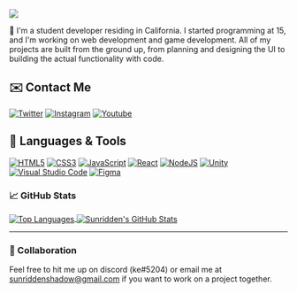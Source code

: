 <picture>
  <source media="(prefers-color-scheme: dark)" srcset="https://readme-typing-svg.herokuapp.com?font=Arial&size=32&color=FFFFFF&lines=Hi,+I'm+Kevin."/>
  <img src="https://readme-typing-svg.herokuapp.com?font=Arial&size=32&color=000000&lines=Hi,+I'm+Kevin." />
</picture>

👋 I'm a student developer residing in California. I started programming at 15, and I'm working on web development and game development. All of my projects are built from the ground up, from planning and designing the UI to building the actual functionality with code.


## ✉️ Contact Me

[![Twitter](https://img.shields.io/badge/Twitter-1DA1F2?style=for-the-badge&logo=twitter&logoColor=white)](https://twitter.com/sunridden)
[![Instagram](https://img.shields.io/badge/Instagram-E4405F?style=for-the-badge&logo=instagram&logoColor=white)](https://www.instagram.com/sunridden)
[![Youtube](https://img.shields.io/badge/YouTube-FF0000?style=for-the-badge&logo=youtube&logoColor=white)](https://www.youtube.com/channel/UCywpRv82GYfJKJUnVQJXy3Q)

## 🔧 Languages & Tools
[![HTML5](https://img.shields.io/badge/html5-%23E34F26.svg?style=for-the-badge&logo=html5&logoColor=white)](https://developer.mozilla.org/en-US/docs/Web/HTML)
[![CSS3](https://img.shields.io/badge/css3-%231572B6.svg?style=for-the-badge&logo=css3&logoColor=white)](https://developer.mozilla.org/en-US/docs/Web/CSS)
[![JavaScript](https://img.shields.io/badge/javascript-%23323330.svg?style=for-the-badge&logo=javascript&logoColor=%23F7DF1E)](https://developer.mozilla.org/en-US/docs/Web/JavaScript)
[![React](https://img.shields.io/badge/react-%2320232a.svg?style=for-the-badge&logo=react&logoColor=%2361DAFB)](https://reactjs.org/)
[![NodeJS](https://img.shields.io/badge/node.js-6DA55F?style=for-the-badge&logo=node.js&logoColor=white)](https://nodejs.org)
[![Unity](https://img.shields.io/badge/Unity-100000?style=for-the-badge&logo=unity&logoColor=white)](https://unity.com/)
[![Visual Studio Code](https://img.shields.io/badge/Visual%20Studio%20Code-0078d7.svg?style=for-the-badge&logo=visual-studio-code&logoColor=white)](https://code.visualstudio.com/)
[![Figma](https://img.shields.io/badge/figma-%23F24E1E.svg?style=for-the-badge&logo=figma&logoColor=white)](https://www.figma.com)

### 📈 GitHub Stats

<a href="https://github.com/sunridden">
  <img align="center" src="https://github-readme-stats.vercel.app/api/top-langs/?username=sunridden&theme=vision-friendly-dark" alt="Top Languages" />
</a>
<a href="https://github.com/sunridden">
  <img align="center" src="https://github-readme-stats.vercel.app/api?username=sunridden&show_icons=true&theme=vision-friendly-dark" alt="Sunridden's GitHub Stats" />
</a>

<hr />

### 🤝 Collaboration

Feel free to hit me up on discord (ke#5204) or email me at [sunriddenshadow@gmail.com](mailto:sunriddenshadow@gmail.com) if you want to work on a project together.



